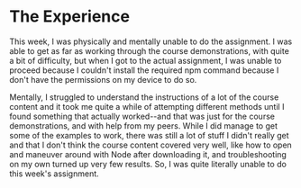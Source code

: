 # The Experience

This week, I was physically and mentally unable to do the assignment. I was able to get as far as working through the course demonstrations, with quite a bit of difficulty, but when I got to the actual assignment, I was unable to proceed because I couldn't install the required npm command because I don't have the permissions on my device to do so.

Mentally, I struggled to understand the instructions of a lot of the course content and it took me quite a while of attempting different methods until I found something that actually worked--and that was just for the course demonstrations, and with help from my peers. While I did manage to get some of the examples to work, there was still a lot of stuff I didn't really get and that I don't think the course content covered very well, like how to open and maneuver around with Node after downloading it, and troubleshooting on my own turned up very few results. So, I was quite literally unable to do this week's assignment. 
